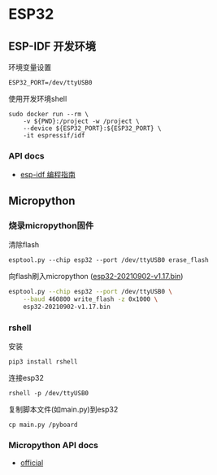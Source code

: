 # ESP32

## ESP-IDF 开发环境

环境变量设置

```shell
ESP32_PORT=/dev/ttyUSB0
```

使用开发环境shell

```shell
sudo docker run --rm \
	-v ${PWD}:/project -w /project \
	--device ${ESP32_PORT}:${ESP32_PORT} \
	-it espressif/idf
```

### API docs

- [esp-idf 编程指南](https://docs.espressif.com/projects/esp-idf/zh_CN/stable/esp32/get-started/index.html)

## Micropython

### 烧录micropython固件

清除flash  

```shell
esptool.py --chip esp32 --port /dev/ttyUSB0 erase_flash
```

向flash刷入micropython ([esp32-20210902-v1.17.bin](esp32.asserts/esp32-20210902-v1.17.bin))

```bash
esptool.py --chip esp32 --port /dev/ttyUSB0 \
	--baud 460800 write_flash -z 0x1000 \
	esp32-20210902-v1.17.bin  
```

### rshell

安装

```shell
pip3 install rshell
```

连接esp32

```shell
rshell -p /dev/ttyUSB0
```

复制脚本文件(如main.py)到esp32

```shell
cp main.py /pyboard
```

### Micropython API docs

* [official](http://docs.micropython.org/en/latest/esp32/quickref.html)
